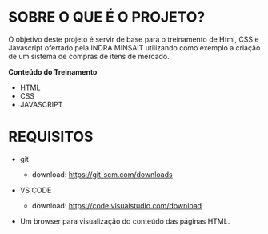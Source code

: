 **SOBRE O QUE É O PROJETO?**
========================================================================
O objetivo deste projeto é servir de base para o treinamento de Html, CSS e Javascript ofertado pela INDRA MINSAIT utilizando como exemplo a criação de um sistema de compras de itens de mercado.


**Conteúdo do Treinamento**

- HTML
- CSS
- JAVASCRIPT

**REQUISITOS**
========================================================================
- git
    - download: https://git-scm.com/downloads

- VS CODE
    - download: https://code.visualstudio.com/download

- Um browser para visualização do conteúdo das páginas HTML.